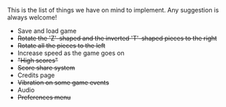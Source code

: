 This is the list of things we have on mind to implement. Any suggestion is always welcome!

  * Save and load game
  * ~~Rotate the 'Z'-shaped and the inverted 'T'-shaped pieces to the right~~
  * ~~Rotate all the pieces to the left~~
  * Increase speed as the game goes on
  * ~~"High scores"~~
  * ~~Score share system~~
  * Credits page
  * ~~Vibration on some game events~~
  * Audio
  * ~~Preferences menu~~